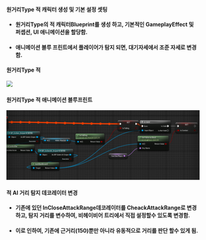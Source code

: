 #### 원거리Type 적 캐릭터 생성 및 기본 설정 셋팅
+ #### 원거리Type의 적 캐릭터Blueprint를 생성 하고, 기본적인 GameplayEffect 및 퍼셉션, UI 애니메이션을 할당함.
+ #### 애니메이션 블루 프린트에서 플레이어가 탐지 되면, 대기자세에서 조준 자세로 변경함.

#### 원거리Type 적
![](.kimeorua.github.io//img/원거리적.PNG)

#### 원거리Type 적 애니메이션 블루프린트
![](./img/원거리ABP.PNG)

#### 적 AI 거리 탐지 데코레이터 변경
+ #### 기존에 있던 InCloseAttackRange데코레이터를 CheackAttackRange로 변경하고, 탐지 거리를 변수하여, 비헤이비어 트리에서 직접 설정할수 있도록 변경함.
+ #### 이로 인하여, 기존에 근거리(150)뿐만 아니라 유동적으로 거리를 판단 할수 있게 됨.
